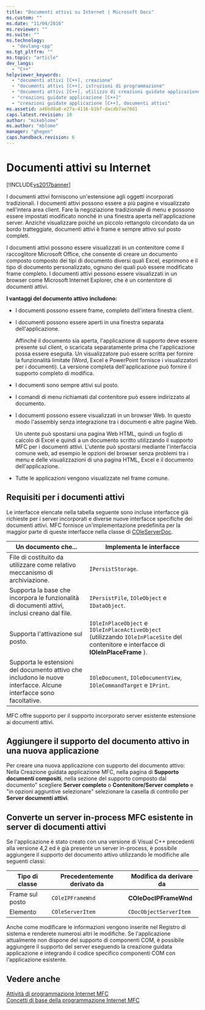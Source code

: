 ```yaml
---
title: "Documenti attivi su Internet | Microsoft Docs"
ms.custom: ""
ms.date: "11/04/2016"
ms.reviewer: ""
ms.suite: ""
ms.technology: 
  - "devlang-cpp"
ms.tgt_pltfrm: ""
ms.topic: "article"
dev_langs: 
  - "C++"
helpviewer_keywords: 
  - "documenti attivi [C++], creazione"
  - "documenti attivi [C++], istruzioni di programmazione"
  - "documenti attivi [C++], utilizzo di creazioni guidate applicazione"
  - "creazioni guidate applicazione [C++]"
  - "creazioni guidate applicazione [C++], documenti attivi"
ms.assetid: a46bd8a0-e27a-4116-b1bf-dacdb7ae78d1
caps.latest.revision: 10
author: "mikeblome"
ms.author: "mblome"
manager: "ghogen"
caps.handback.revision: 6
---
```

# Documenti attivi su Internet
[!INCLUDE[vs2017banner](../assembler/inline/includes/vs2017banner.md)]

I documenti attivi forniscono un'estensione agli oggetti incorporati tradizionali.  I documenti attivi possono essere a più pagine e visualizzato nell'intera area client.  Fare la negoziazione tradizionale di menu e possono essere impostati modificato nonché in una finestra aperta nell'applicazione server.  Anziché visualizzare poiché un piccolo rettangolo circondato da un bordo tratteggiate, documenti attivi è frame e sempre attivo sul posto completi.  
  
 I documenti attivi possono essere visualizzati in un contenitore come il raccoglitore Microsoft Office, che consente di creare un documento composto composto dei tipi di documento diversi quali Excel, esprimono e il tipo di documento personalizzato, ognuno dei quali può essere modificato frame completo.  I documenti attivi possono essere visualizzati in un browser come Microsoft Internet Explorer, che è un contenitore di documenti attivi.  
  
 **I vantaggi del documento attivo includono:**  
  
-   I documenti possono essere frame, completo dell'intera finestra client.  
  
-   I documenti possono essere aperti in una finestra separata dell'applicazione.  
  
     Affinché il documento sia aperta, l'applicazione di supporto deve essere presente sul client, o scaricata separatamente prima che l'applicazione possa essere eseguita.  Un visualizzatore può essere scritta per fornire la funzionalità limitate \(Word, Excel e PowerPoint fornisce i visualizzatori per i documenti\).  La versione completa dell'applicazione può fornire il supporto completo di modifica.  
  
-   I documenti sono sempre attivi sul posto.  
  
-   I comandi di menu richiamati dal contenitore può essere indirizzato al documento.  
  
-   I documenti possono essere visualizzati in un browser Web.  In questo modo l'assembly senza integrazione tra i documenti e altre pagine Web.  
  
     Un utente può spostarsi una pagina Web HTML, quindi un foglio di calcolo di Excel e quindi a un documento scritto utilizzando il supporto MFC per i documenti attivi.  L'utente può spostarsi mediante l'interfaccia comune web, ad esempio le opzioni del browser senza problemi tra i menu e delle visualizzazioni di una pagina HTML, Excel e il documento dell'applicazione.  
  
-   Tutte le applicazioni vengono visualizzate nel frame comune.  
  
## Requisiti per i documenti attivi  
 Le interfacce elencate nella tabella seguente sono incluse interfacce già richieste per i server incorporati e diverse nuove interfacce specifiche dei documenti attivi.  MFC fornisce un'implementazione predefinita per la maggior parte di queste interfacce nella classe di [COleServerDoc](../mfc/reference/coleserverdoc-class.md).  
  
|Un documento che...|Implementa le interfacce|  
|-------------------------|------------------------------|  
|File di costituito da utilizzare come relativo meccanismo di archiviazione.|`IPersistStorage`.|  
|Supporta la base che incorpora le funzionalità di documenti attivi, inclusi creano dal file.|`IPersistFile`, `IOleObject` e `IDataObject`.|  
|Supporta l'attivazione sul posto.|`IOleInPlaceObject` e `IOleInPlaceActiveObject` \(utilizzando `IOleInPlaceSite` del contenitore e interfacce di **IOleInPlaceFrame** \).|  
|Supporta le estensioni del documento attivo che includono le nuove interfacce.  Alcune interfacce sono facoltative.|`IOleDocument`, `IOleDocumentView`, `IOleCommandTarget` e `IPrint`.|  
  
 MFC offre supporto per il supporto incorporato server esistente estensione ai documenti attivi.  
  
## Aggiungere il supporto del documento attivo in una nuova applicazione  
 Per creare una nuova applicazione con supporto del documento attivo: Nella Creazione guidata applicazione MFC, nella pagina di **Supporto documenti compositi**, nella sezione del supporto composto dal documento" scegliere **Server completo** o **Contenitore\/Server completo** e "in opzioni aggiuntive selezionare" selezionare la casella di controllo per **Server documenti attivi**.  
  
##  <a name="_core_convert_an_existing_mfc_in.2d.process_server_to_an_activex_document_server"></a> Converte un server in\-process MFC esistente in server di documenti attivi  
 Se l'applicazione è stato creato con una versione di Visual C\+\+ precedenti alla versione 4,2 ed è già presente un server in\-process, è possibile aggiungere il supporto del documento attivo utilizzando le modifiche alle seguenti classi:  
  
|Tipo di classe|Precedentemente derivato da|Modifica da derivare da|  
|--------------------|---------------------------------|-----------------------------|  
|Frame sul posto|`COleIPFrameWnd`|**COleDocIPFrameWnd**|  
|Elemento|`COleServerItem`|`CDocObjectServerItem`|  
  
 Anche come modificare le informazioni vengono inserite nel Registro di sistema e renderete numerosi altri le modifiche.  Se l'applicazione attualmente non dispone del supporto di componenti COM, è possibile aggiungere il supporto del server eseguendo la creazione guidata applicazione e integrando il codice specifico componenti COM con l'applicazione esistente.  
  
## Vedere anche  
 [Attività di programmazione Internet MFC](../mfc/mfc-internet-programming-tasks.md)   
 [Concetti di base della programmazione Internet MFC](../mfc/mfc-internet-programming-basics.md)